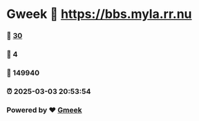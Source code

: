 # Gweek :link: https://bbs.myla.rr.nu 
### :page_facing_up: [30](https://bbs.myla.rr.nu/tag.html) 
### :speech_balloon: 4 
### :hibiscus: 149940 
### :alarm_clock: 2025-03-03 20:53:54 
### Powered by :heart: [Gmeek](https://github.com/Meekdai/Gmeek)
